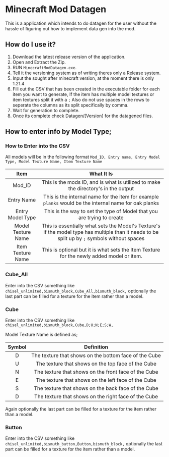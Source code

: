 # Minecraft Mod Datagen

This is a application which intends to do datagen for the user without the hassle of figuring out how to implement data gen into the mod.

## How do I use it?

1. Download the latest release version of the application.
2. Open and Extract the Zip.
3. RUN `MinecraftModDatagen.exe`.
4. Tell it the versioning system as of writing theres only a Release system.
5. Input the sought after minecraft version, at the moment there is only 1.21.4
6. Fill out the CSV that has been created in the executable folder for each item you want to generate, If the item has multiple model textures or item textures split it with a `;` Also do not use spaces in the rows to seperate the columns as its split specifically by comma.
7. Wait for generation to complete.
8. Once its complete check Datagen/[Version] for the datagened files.

## How to enter info by Model Type;

### How to Enter into the CSV

All models will be in the following format `Mod_ID, Entry name, Entry Model Type, Model Texture Name, Item Texture Name`

| Item | What It Is |
|:-:|:-:|
| Mod_ID | This is the mods ID, and is what is utilized to make the directory's in the output |
| Entry Name | This is the internal name for the item for example `planks` would be the internal name for oak planks |
| Entry Model Type | This is the way to set the type of Model that you are trying to create |
| Model Texture Name | This is essentially what sets the Model's Texture's if the model type has multiple than it needs to be split up by `;` symbols without spaces |
| Item Texture Name | This is optional but it is what sets the Item Texture for the newly added model or item. |

### Cube_All

Enter into the CSV something like `chisel_unlimited,bismuth_block,Cube_All,bismuth_block,` optionally the last part can be filled for a texture for the item rather than a model.

### Cube

Enter into the CSV something like `chisel_unlimited,bismuth_block,Cube,D;U;N;E;S;W,`

Model Texture Name is defined as;

| Symbol | Definition |
|:-:|:-:|
| D | The texture that shows on the bottom face of the Cube |
| U | The texture that shows on the top face of the Cube |
| N | The texture that shows on the front face of the Cube |
| E | The texture that shows on the left face of the Cube |
| S | The texture that shows on the back face of the Cube |
| D | The texture that shows on the right face of the Cube |

Again optionally the last part can be filled for a texture for the item rather than a model.

### Button

Enter into the CSV something like `chisel_unlimited,bismuth_button,Button,bismuth_block,` optionally the last part can be filled for a texture for the item rather than a model.